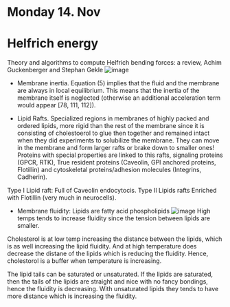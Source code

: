# Monday 14. Nov 

# Helfrich energy 
Theory and algorithms to compute Helfrich bending forces: a review, Achim Guckenberger and Stephan Gekle
![image](https://user-images.githubusercontent.com/43385748/201730583-9a30902f-38ce-4f5d-a872-7cd4ca73f38b.png)


 - Membrane inertia.
   Equation (5) implies that the fluid and the
membrane are always in local equilibrium. This means that
the inertia of the membrane itself is neglected (otherwise an
additional acceleration term would appear [78, 111, 112]). 


- Lipid Rafts. Specialized regions in membranes of highly packed and ordered lipids, more rigid than the rest of the membrane since it is consisting of cholestoerol to glue then together and remained intact when they did experiments to solubilize the membrane. They can move in the membrane and form larger rafts or brake down to smaller ones!  Proteins with special properties are linked to this rafts, signaling proteins (GPCR, RTK), True resident proteins (Caveolin, GPI anchored proteins, Flotillin) and cytoskeletal proteins/adhesion molecules (Integrins, Cadherin). 

Type I Lipid raft: Full of Caveolin endocytocis. Type II Lipids rafts Enriched with Flotillin (very much in neurocells). 
 
- Membrane fluidity:
Lipids are fatty acid phospholipids ![image](https://user-images.githubusercontent.com/43385748/201779259-d7201ba9-5e7a-4e5d-864f-a3e2b67ddbe5.png) High temps tends to increase fluidity since the tension between lipids are smaller. 

Cholesterol is at low temp increasing the distance between the lipids, which is as well increasing the lipid fluidity. And at high temperature does decrease the distane of the lipids which is reducing the fluidity. Hence, cholestorol is a buffer when temperature is increasing. 

The lipid tails can be saturated or unsaturated. If the lipids are saturated, then the tails of the lipids are straight and nice with no fancy bondings, hence the fluidity is decreasing. With unsaturated lipids they tends to have more distance which is increasing the fluidity.
